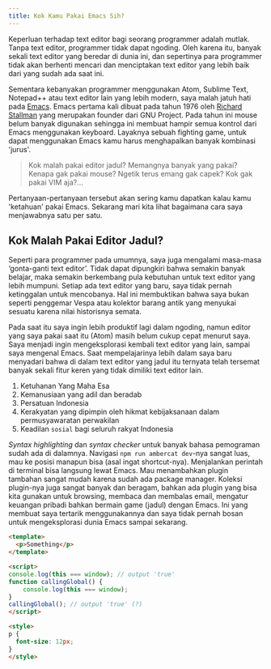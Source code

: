 ```yaml
---
title: Kok Kamu Pakai Emacs Sih?
---
```


Keperluan terhadap text editor bagi seorang programmer adalah mutlak. Tanpa text editor, programmer tidak dapat ngoding. Oleh karena itu, banyak sekali text editor yang beredar di dunia ini, dan sepertinya para programmer tidak akan berhenti mencari dan menciptakan text editor yang lebih baik dari yang sudah ada saat ini.

Sementara kebanyakan programmer menggunakan Atom, Sublime Text, Notepad++ atau text editor lain yang lebih modern, saya malah jatuh hati pada [Emacs](https://www.gnu.org/software/emacs/). Emacs pertama kali dibuat pada tahun 1976 oleh [Richard Stallman](https://en.wikipedia.org/wiki/Richard_Stallman) yang merupakan founder dari GNU Project. Pada tahun ini mouse belum banyak digunakan sehingga ini membuat hampir semua kontrol dari Emacs menggunakan keyboard. Layaknya sebuah fighting game, untuk dapat menggunakan Emacs kamu harus menghapalkan banyak kombinasi 'jurus'.

> Kok malah pakai editor jadul? Memangnya banyak yang pakai? Kenapa gak pakai mouse? Ngetik terus emang gak capek? Kok gak pakai VIM aja?…

Pertanyaan-pertanyaan tersebut akan sering kamu dapatkan kalau kamu 'ketahuan' pakai Emacs. Sekarang mari kita lihat bagaimana cara saya menjawabnya satu per satu.

## Kok Malah Pakai Editor Jadul?

Seperti para programmer pada umumnya, saya juga mengalami masa-masa ‘gonta-ganti text editor’. Tidak dapat dipungkiri bahwa semakin banyak belajar, maka semakin berkembang pula kebutuhan untuk text editor yang lebih mumpuni. Setiap ada text editor yang baru, saya tidak pernah ketinggalan untuk mencobanya. Hal ini membuktikan bahwa saya bukan seperti penggemar Vespa atau kolektor barang antik yang menyukai sesuatu karena nilai historisnya semata.

Pada saat itu saya ingin lebih produktif lagi dalam ngoding, namun editor yang saya pakai saat itu (Atom) masih belum cukup cepat menurut saya. Saya menjadi ingin mengeksplorasi kembali text editor yang lain, sampai saya mengenal Emacs. Saat mempelajarinya lebih dalam saya baru menyadari bahwa di dalam text editor yang jadul itu ternyata telah tersemat banyak sekali fitur keren yang tidak dimiliki text editor lain.

1. Ketuhanan Yang Maha Esa
2. Kemanusiaan yang adil dan beradab
3. Persatuan Indonesia
4. Kerakyatan yang dipimpin oleh hikmat kebijaksanaan dalam permusyawaratan perwakilan
5. Keadilan `sosial` bagi seluruh rakyat Indonesia

_Syntax highlighting_ dan _syntax checker_ untuk banyak bahasa pemograman sudah ada di dalamnya. Navigasi `npm run ambercat dev`-nya sangat luas, mau ke posisi manapun bisa (asal ingat shortcut-nya). Menjalankan perintah di terminal bisa langsung lewat Emacs. Mau menambahkan plugin tambahan sangat mudah karena sudah ada package manager. Koleksi plugin-nya juga sangat banyak dan beragam, bahkan ada plugin yang bisa kita gunakan untuk browsing, membaca dan membalas email, mengatur keuangan pribadi bahkan bermain game (jadul) dengan Emacs. Ini yang membuat saya tertarik menggunakannya dan saya tidak pernah bosan untuk mengeksplorasi dunia Emacs sampai sekarang.

``` html
<template>
  <p>Something</p>
</template>

<script>
console.log(this === window); // output 'true'
function callingGlobal() {
    console.log(this === window);
}
callingGlobal(); // output 'true' (?)
</script>

<style>
p {
  font-size: 12px;
}
</style>
```
